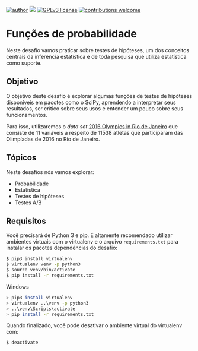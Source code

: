 [![author](https://img.shields.io/badge/author-Eduardo%20Almeida-red.svg)](https://www.linkedin.com/in/eduardo-almeida-814a676a/) [![](https://img.shields.io/badge/python-3.7+-blue.svg)](https://www.python.org/downloads/release/python-365/) [![GPLv3 license](https://img.shields.io/badge/License-GPLv3-blue.svg)](http://perso.crans.org/besson/LICENSE.html) [![contributions welcome](https://img.shields.io/badge/contributions-welcome-brightgreen.svg?style=flat)](https://github.com/karinnecristina/Data-Science)

# Funções de probabilidade

Neste desafio vamos praticar sobre testes de hipóteses, um dos conceitos centrais
da inferência estatística e de toda pesquisa que utiliza estatística como suporte.

## Objetivo

O objetivo deste desafio é explorar algumas funções de testes de hipóteses disponíveis
em pacotes como o SciPy, aprendendo a interpretar seus resultados, ser crítico sobre
seus usos e entender um pouco sobre seus funcionamentos.

Para isso, utilizaremos  o _data set_ [2016 Olympics in Rio de Janeiro](https://www.kaggle.com/rio2016/olympic-games/)
que consiste de 11 variáveis a respeito de 11538 atletas que participaram das
Olimpíadas de 2016 no Rio de Janeiro.

## Tópicos

Neste desafios nós vamos explorar:

* Probabilidade
* Estatística
* Testes de hipóteses
* Testes A/B

## Requisitos

Você precisará de Python 3 e pip. É altamente recomendado utilizar ambientes virtuais
com o virtualenv e o arquivo `requirements.txt` para instalar os pacotes dependências
do desafio:

```bash
$ pip3 install virtualenv
$ virtualenv venv -p python3
$ source venv/bin/activate
$ pip install -r requirements.txt
```

Windows

```bash
> pip3 install virtualenv
> virtualenv ..\venv -p python3
> ..\venv\Scripts\activate
> pip install -r requirements.txt
```

Quando finalizado, você pode desativar o ambiente virtual do virtualenv com:

```bash
$ deactivate
```
